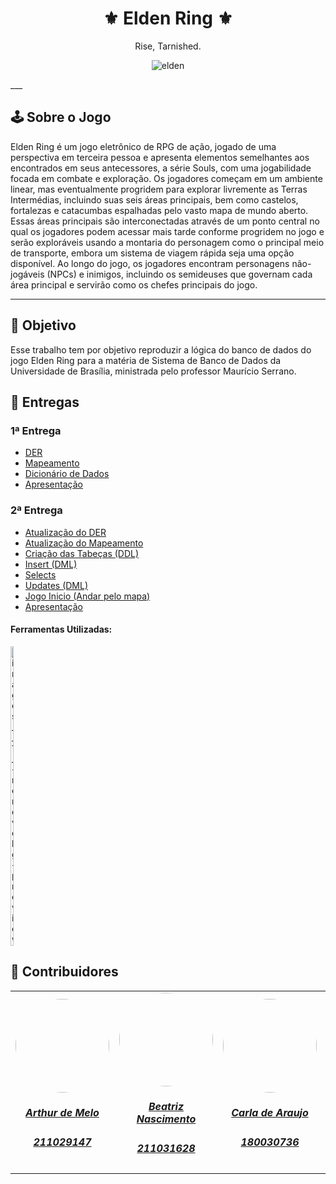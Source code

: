 <h1 align="center">⚜️ Elden Ring ⚜️</h1>

<div align="center">
  Rise, Tarnished.
  
![elden](https://github.com/user-attachments/assets/0476e059-be64-4f14-8dd8-413f8670187f)
</div>
___

## 🕹 Sobre o Jogo
Elden Ring é um jogo eletrônico de RPG de ação, jogado de uma perspectiva em terceira pessoa e apresenta elementos semelhantes aos encontrados em seus antecessores, a série Souls, com uma jogabilidade focada em combate e exploração. Os jogadores começam em um ambiente linear, mas eventualmente progridem para explorar livremente as Terras Intermédias, incluindo suas seis áreas principais, bem como castelos, fortalezas e catacumbas espalhadas pelo vasto mapa de mundo aberto. Essas áreas principais são interconectadas através de um ponto central no qual os jogadores podem acessar mais tarde conforme progridem no jogo e serão exploráveis ​​usando a montaria do personagem como o principal meio de transporte, embora um sistema de viagem rápida seja uma opção disponível. Ao longo do jogo, os jogadores encontram personagens não-jogáveis (NPCs) e inimigos, incluindo os semideuses que governam cada área principal e servirão como os chefes principais do jogo.
___

## 📜 Objetivo

Esse trabalho tem por objetivo reproduzir a lógica do banco de dados do jogo Elden Ring para a matéria de Sistema de Banco de Dados da Universidade de Brasília, ministrada pelo professor 
Maurício Serrano.

## 💎 Entregas
### 1ª Entrega 

* [DER](https://github.com/SBD1/2024.1-Elden-Ring/blob/main/docs/DER/DERv6-Final.png)
* [Mapeamento](https://github.com/SBD1/2024.1-Elden-Ring/blob/main/docs/Mapeamento/mapeamento_final.png)
* [Dicionário de Dados](https://github.com/SBD1/2024.1-Elden-Ring/blob/main/docs/DicionarioDados-EldenRing.pdf)
* [Apresentação](https://youtu.be/X5gtIR1n0aY)

### 2ª Entrega 
* [Atualização do DER](https://github.com/SBD1/2024.1-Elden-Ring/blob/main/docs/DER/DERv6-Final-Corrigido.drawio.png)
* [Atualização do Mapeamento](https://github.com/SBD1/2024.1-Elden-Ring/blob/main/docs/Mapeamento/mapeamento_final_corrigido.drawio.png)
* [Criação das Tabeças (DDL)](https://github.com/SBD1/2024.1-Elden-Ring/blob/main/docs/DDL/ddl1.0.sql)
* [Insert (DML)](https://github.com/SBD1/2024.1-Elden-Ring/blob/main/docs/DML/Inserir.sql)
* [Selects](https://github.com/SBD1/2024.1-Elden-Ring/blob/main/docs/DicionarioDados-EldenRing.pdf)
* [Updates (DML)](https://github.com/SBD1/2024.1-Elden-Ring/blob/main/docs/Selects/Selects.sql)
* [Jogo Inicio (Andar pelo mapa)](https://github.com/SBD1/2024.1-Elden-Ring/tree/main/jogo)
* [Apresentação](aa)


#### Ferramentas Utilizadas:

<div style="display:flex;">
  <img src="https://github.com/user-attachments/assets/2e834e79-9d7c-45dc-9ea6-f93579a7e6fc" alt="images__1_-removebg-preview" style="width:10%; height:auto;">

<!--[![My Skills](https://skillicons.dev/icons?i=&theme=light)](https://skillicons.dev) -->


</div>

## 👾 Contribuidores

<div align="center">
<table style="margin-left: auto; margin-right: auto;">
    <tr>
        <td align="center">
            <a href="https://github.com/arthurmlv">
                <img style="border-radius: 50%;" src="https://github.com/arthurmlv.png" width="150px;"/>
                <h5 class="text-center"> Arthur de Melo  </h5>
                <h5 class="text-center"> 211029147 </h5>
            </a>
        </td>
        <td align="center">
            <a href="https://github.com/Beatrizvn">
                <img style="border-radius: 50%;" src="https://github.com/Beatrizvn.png" width="150px;"/>
                <h5 class="text-center">Beatriz Nascimento <br> </h5>
                <h5 class="text-center"> 211031628 </h5>
            </a>
        </td>
       <td align="center">
            <a href="https://github.com/ccarlaa">
                <img style="border-radius: 50%;" src="https://github.com/ccarlaa.png" width="150px;"/>
                <h5 class="text-center">Carla de Araujo  <br></h5>
                <h5 class="text-center"> 180030736 </h5>
            </a>
        </td>
      <td align="center">
            <a href="https://github.com/manuziny">
                <img style="border-radius: 50%;" src="https://github.com/manuziny.png" width="150px;"/>
                <h5 class="text-center"> Geovanna Maciel <br> </h5>
                <h5 class="text-center"> 202016328 </h5>
            </a>
        </td>
    </tr>
</table>

